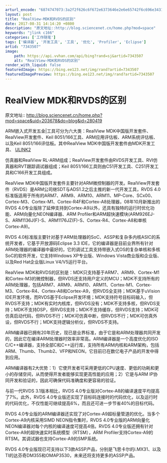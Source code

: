 ```yaml
---
arturl_encode: "6874747073:3a2f2f626c6f672e6373646e2e6e65742f6c696e3431353830:342f61727469636c652f64657461696c732f37333433353037"
layout: post
title: "RealView-MDK和RVDS的区别"
date: 2017-08-31 14:14:20 +0800
description: "原文地址::http://blog.sciencenet.cn/home.php?mod=space"
keywords: "jlink c166"
categories: ['工作随笔']
tags: ['编译器', '开发工具', '工具', '优化', 'Profiler', 'Eclipse']
artid: "7343507"
image:
    path: https://api.vvhan.com/api/bing?rand=sj&artid=7343507
    alt: "RealView-MDK和RVDS的区别"
render_with_liquid: false
featuredImage: https://bing.ee123.net/img/rand?artid=7343507
featuredImagePreview: https://bing.ee123.net/img/rand?artid=7343507
---
```


# RealView MDK和RVDS的区别

原文地址::
<http://blog.sciencenet.cn/home.php?mod=space&uid=203678&do=blog&id=280419>

ARM嵌入式开发五金|工具可分为六大类：RealView MDK中国版开发套件、RealView开发套件、Keil 8051/166工具、ARM应用评估板、ARM系统评估板、以及Keil 8051/166评估板。其中RealView MDK中国版开发套件由MDK开发工具、
[ULINK2](http://www.ic37.com/ULINK2-p.htm "ULINK2货源和PDF资料")


仿真器和RealView RL-ARM组成；RealView开发套件由RVDS开发工具、RVI仿真器和RVT跟踪调试器组成；Keil 8051/166工具则由C51开发工具、C251开发工具和C166开发工具组成。

RealView MDK中国版开发套件主要针对ARM微控制器的开发。RealView开发套件（RVDS）是ARM公司继SDT与ADS1.2之后主推的新一代开发工具，RVDS 4.0标准版适用于所有的ARM7、ARM9、ARM10、ARM11、MP-Core、SCx00、Cortex-M3、Cortex-M1、Cortex-R4F和Cortex-A8处理器，08年10月新推出的RVDS 4.0专业版除了延伸支持到Cortex-A9以外，还具有独特的运行时优化功能、ARM向量化NEON编译器、ARM Profiler和ARM超快速模块(ARM926EJ-S、ARM1136J(F)-S、ARM1176JZ(F)-S、Cortex-R4、Cortex-A8和单核Cortex-A9)。

RVDS 4.0标准版主要针对基于ARM处理器的SoC、ASSP和复杂多内核ASIC的系统开发者，它基于开放源码Eclipse 3.3 IDE，它的编译器是目前业界所有针对ARM处理器的编译器中最好的，它的调试工具支持带嵌入式OS的复杂单核和多核SoC的软件开发，它支持Windows XP专业版、Windows Vista商业版和企业版、以及Red Hat企业版Linux V4/V5运行平台。

RealView MDK和RVDS的区别是：MDK只支持基于ARM7、ARM9、Cortex-M1和Cortex-M3的微控制器，但RVDS还支持用户定义的MCU；MDK不支持所有的ARM处理器，包括ARM7、ARM9、ARM10、ARM11、Cortex-M1、Cortex-M3、Cortex-R4、Cortex-A8和Cortex-A9，但RVDS全支持；MDK基于uVision IDE开发环境，而RVDS基于Eclipse开发环境；MDK支持符号目标码输入，但RVDS不支持；MDK有实时内核库，但RVDS没有；MDK不支持多核，但RVDS支持；MDK不支持DSP，但RVDS支持；MDK不支持缓存，但RVDS支持；MDK可仿真启动代码，但RVDS不行；MDK可仿真中断，但RVDS不行；MDK可仿真外设，但RVDS不行；MDK支持逻辑分析仪，但RVDS不支持。

ARM编译器已拥有20年历史，现已是业界标准，由于它是和ARM处理器共同开发的，因此它在编译ARM处理器时效率非常高。ARM编译器是一个高度优化的ISO C/C++编译器，支持全部C和C++运行库，支持所有ARM内核和ARM架构，包括ARM、Thumb、Thumb2、VFP和NEON，它目前已在数亿电子产品的开发中得到应用。

ARM编译器有2大优势：1）它使开发者可采用更低的CPU速度、更低的功耗和更小的存储空间，从而使得开发者能够实现更高性能的应用；2）它是与ARM IP协同开发和验证的，因此可确保代码准确度和更容易的验证。

与前一代RVDS 3.1版本相比，RVDS 4.0专业版对Cortex-A8的编译速度平均提高了7%。此外，RVDS 4.0专业版还实现了目标码连接时的代码优化，以及运行时的代码优化，不仅性能可继续提高6%，而且还可进一步节省40%的目标代码。

RVDS 4.0专业版的ARM编译器还实现了对Cortex-A9超标量管道的优化。当多个Cortex-A9内核采用SIMD NEON指令集时，RVDS 4.0专业版的ARM向量化NEON编译器对每个内核的编译速度可提高4倍。RVDS 4.0专业版还拥有针对Cortex-A9的超快速实时系统模型（RTSM），ARM Profiler支持Cortex-A9的RTSM。其调试器也支持Cortex-A9的SMP系统。

RVDS 4.0专业版现已可支持以下3款ASSP产品，分别是飞思卡尔的i.MX31、以及TI的达芬奇DM355和OMAP3530，未来还将支持更多的ASSP产品。